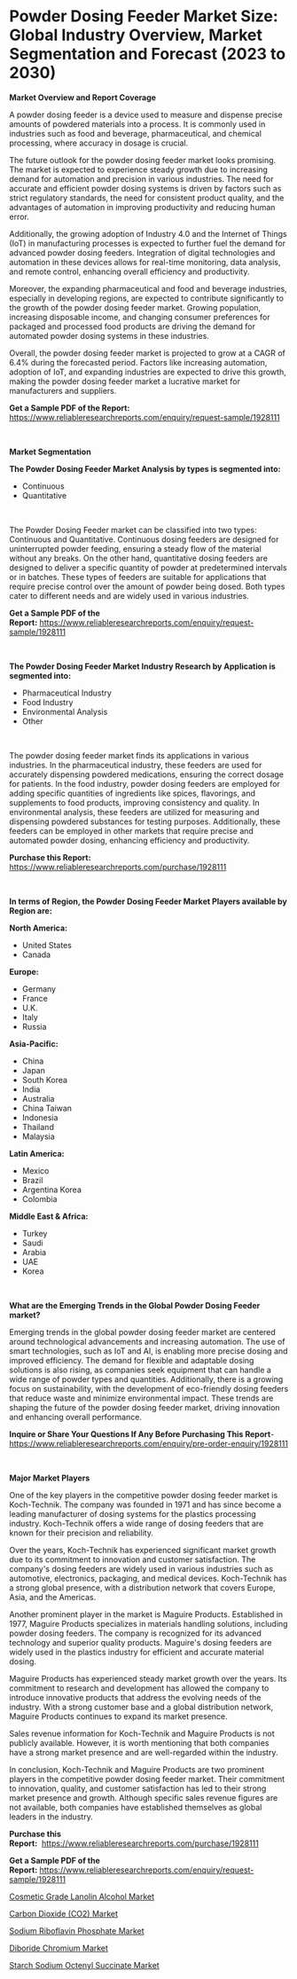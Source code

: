 <p><h1>Powder Dosing Feeder Market Size: Global Industry Overview, Market Segmentation and Forecast (2023 to 2030)</h1></p><p><strong>Market Overview and Report Coverage</strong></p>
<p><p>A powder dosing feeder is a device used to measure and dispense precise amounts of powdered materials into a process. It is commonly used in industries such as food and beverage, pharmaceutical, and chemical processing, where accuracy in dosage is crucial. </p><p>The future outlook for the powder dosing feeder market looks promising. The market is expected to experience steady growth due to increasing demand for automation and precision in various industries. The need for accurate and efficient powder dosing systems is driven by factors such as strict regulatory standards, the need for consistent product quality, and the advantages of automation in improving productivity and reducing human error.</p><p>Additionally, the growing adoption of Industry 4.0 and the Internet of Things (IoT) in manufacturing processes is expected to further fuel the demand for advanced powder dosing feeders. Integration of digital technologies and automation in these devices allows for real-time monitoring, data analysis, and remote control, enhancing overall efficiency and productivity.</p><p>Moreover, the expanding pharmaceutical and food and beverage industries, especially in developing regions, are expected to contribute significantly to the growth of the powder dosing feeder market. Growing population, increasing disposable income, and changing consumer preferences for packaged and processed food products are driving the demand for automated powder dosing systems in these industries.</p><p>Overall, the powder dosing feeder market is projected to grow at a CAGR of 6.4% during the forecasted period. Factors like increasing automation, adoption of IoT, and expanding industries are expected to drive this growth, making the powder dosing feeder market a lucrative market for manufacturers and suppliers.</p></p>
<p><strong>Get a Sample PDF of the Report:</strong> <a href="https://www.reliableresearchreports.com/enquiry/request-sample/1928111">https://www.reliableresearchreports.com/enquiry/request-sample/1928111</a></p>
<p>&nbsp;</p>
<p><strong>Market Segmentation</strong></p>
<p><strong>The Powder Dosing Feeder Market Analysis by types is segmented into:</strong></p>
<p><ul><li>Continuous</li><li>Quantitative</li></ul></p>
<p>&nbsp;</p>
<p><p>The Powder Dosing Feeder market can be classified into two types: Continuous and Quantitative. Continuous dosing feeders are designed for uninterrupted powder feeding, ensuring a steady flow of the material without any breaks. On the other hand, quantitative dosing feeders are designed to deliver a specific quantity of powder at predetermined intervals or in batches. These types of feeders are suitable for applications that require precise control over the amount of powder being dosed. Both types cater to different needs and are widely used in various industries.</p></p>
<p><strong>Get a Sample PDF of the Report:</strong>&nbsp;<a href="https://www.reliableresearchreports.com/enquiry/request-sample/1928111">https://www.reliableresearchreports.com/enquiry/request-sample/1928111</a></p>
<p>&nbsp;</p>
<p><strong>The Powder Dosing Feeder Market Industry Research by Application is segmented into:</strong></p>
<p><ul><li>Pharmaceutical Industry</li><li>Food Industry</li><li>Environmental Analysis</li><li>Other</li></ul></p>
<p>&nbsp;</p>
<p><p>The powder dosing feeder market finds its applications in various industries. In the pharmaceutical industry, these feeders are used for accurately dispensing powdered medications, ensuring the correct dosage for patients. In the food industry, powder dosing feeders are employed for adding specific quantities of ingredients like spices, flavorings, and supplements to food products, improving consistency and quality. In environmental analysis, these feeders are utilized for measuring and dispensing powdered substances for testing purposes. Additionally, these feeders can be employed in other markets that require precise and automated powder dosing, enhancing efficiency and productivity.</p></p>
<p><strong>Purchase this Report:</strong>&nbsp; <a href="https://www.reliableresearchreports.com/purchase/1928111">https://www.reliableresearchreports.com/purchase/1928111</a></p>
<p>&nbsp;</p>
<p><strong>In terms of Region, the Powder Dosing Feeder Market Players available by Region are:</strong></p>
<p>
    <p> <strong> North America: </strong>
        <ul>
            <li>United States</li>
            <li>Canada</li>
        </ul>
        </p> 
    <p> <strong> Europe: </strong>
        <ul>
            <li>Germany</li>
            <li>France</li>
            <li>U.K.</li>
            <li>Italy</li>
            <li>Russia</li>
        </ul>
        </p> 
    <p> <strong> Asia-Pacific: </strong>
        <ul>
            <li>China</li>
            <li>Japan</li>
            <li>South Korea</li>
            <li>India</li>
            <li>Australia</li>
            <li>China Taiwan</li>
            <li>Indonesia</li>
            <li>Thailand</li>
            <li>Malaysia</li>
        </ul>
        </p> 
    <p> <strong> Latin America: </strong>
        <ul>
            <li>Mexico</li>
            <li>Brazil</li>
            <li>Argentina Korea</li>
            <li>Colombia</li>
        </ul>
        </p> 
    <p> <strong> Middle East & Africa: </strong>
        <ul>
            <li>Turkey</li>
            <li>Saudi</li>
            <li>Arabia</li>
            <li>UAE</li>
            <li>Korea</li>
        </ul>
    </p>
    </p>
<p>&nbsp;</p>
<p><strong>What are the Emerging Trends in the Global Powder Dosing Feeder market?</strong></p>
<p><p>Emerging trends in the global powder dosing feeder market are centered around technological advancements and increasing automation. The use of smart technologies, such as IoT and AI, is enabling more precise dosing and improved efficiency. The demand for flexible and adaptable dosing solutions is also rising, as companies seek equipment that can handle a wide range of powder types and quantities. Additionally, there is a growing focus on sustainability, with the development of eco-friendly dosing feeders that reduce waste and minimize environmental impact. These trends are shaping the future of the powder dosing feeder market, driving innovation and enhancing overall performance.</p></p>
<p><strong>Inquire or Share Your Questions If Any Before Purchasing This Report</strong>- <a href="https://www.reliableresearchreports.com/enquiry/pre-order-enquiry/1928111">https://www.reliableresearchreports.com/enquiry/pre-order-enquiry/1928111</a></p>
<p>&nbsp;</p>
<p><strong>Major Market Players</strong></p>
<p><p>One of the key players in the competitive powder dosing feeder market is Koch-Technik. The company was founded in 1971 and has since become a leading manufacturer of dosing systems for the plastics processing industry. Koch-Technik offers a wide range of dosing feeders that are known for their precision and reliability.</p><p>Over the years, Koch-Technik has experienced significant market growth due to its commitment to innovation and customer satisfaction. The company's dosing feeders are widely used in various industries such as automotive, electronics, packaging, and medical devices. Koch-Technik has a strong global presence, with a distribution network that covers Europe, Asia, and the Americas.</p><p>Another prominent player in the market is Maguire Products. Established in 1977, Maguire Products specializes in materials handling solutions, including powder dosing feeders. The company is recognized for its advanced technology and superior quality products. Maguire's dosing feeders are widely used in the plastics industry for efficient and accurate material dosing.</p><p>Maguire Products has experienced steady market growth over the years. Its commitment to research and development has allowed the company to introduce innovative products that address the evolving needs of the industry. With a strong customer base and a global distribution network, Maguire Products continues to expand its market presence.</p><p>Sales revenue information for Koch-Technik and Maguire Products is not publicly available. However, it is worth mentioning that both companies have a strong market presence and are well-regarded within the industry.</p><p>In conclusion, Koch-Technik and Maguire Products are two prominent players in the competitive powder dosing feeder market. Their commitment to innovation, quality, and customer satisfaction has led to their strong market presence and growth. Although specific sales revenue figures are not available, both companies have established themselves as global leaders in the industry.</p></p>
<p><strong>Purchase this Report:</strong>&nbsp;&nbsp;<a href="https://www.reliableresearchreports.com/purchase/1928111">https://www.reliableresearchreports.com/purchase/1928111</a></p>
<p></p>
<p><strong>Get a Sample PDF of the Report:</strong>&nbsp;<a href="https://www.reliableresearchreports.com/enquiry/request-sample/1928111">https://www.reliableresearchreports.com/enquiry/request-sample/1928111</a></p>
<p><p><a href="https://www.linkedin.com/pulse/cosmetic-grade-lanolin-alcohol-market-research-report-6foce/">Cosmetic Grade Lanolin Alcohol Market</a></p><p><a href="https://www.linkedin.com/pulse/carbon-dioxide-co2-market-challenges-opportunities-growth-drivers-xyc8e/">Carbon Dioxide (CO2) Market</a></p><p><a href="https://medium.com/@karleeprice2004/sodium-riboflavin-phosphate-market-the-key-to-successful-business-strategy-forecast-till-2030-326e2de3b0b2">Sodium Riboflavin Phosphate Market</a></p><p><a href="https://www.linkedin.com/pulse/diboride-chromium-market-size-growth-forecast-from-2023--1mkoe/">Diboride Chromium Market</a></p><p><a href="https://medium.com/@bethelokon998/starch-sodium-octenyl-succinate-market-size-and-market-trends-complete-industry-overview-2023-to-726f96c29ff0">Starch Sodium Octenyl Succinate Market</a></p></p>